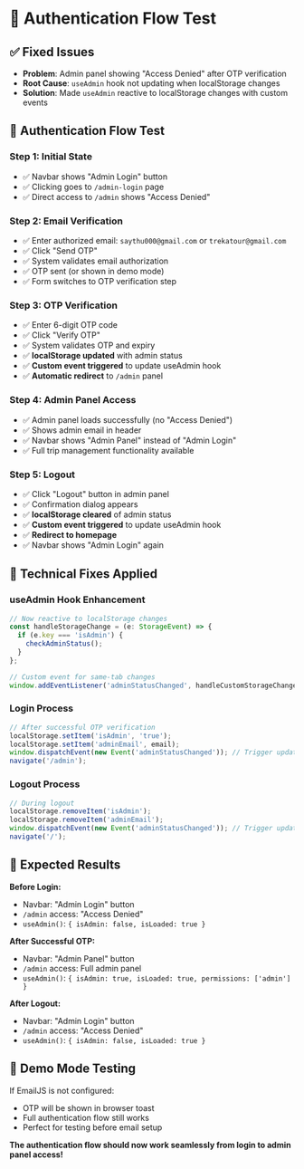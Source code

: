 # 🧪 Authentication Flow Test

## ✅ Fixed Issues
- **Problem**: Admin panel showing "Access Denied" after OTP verification
- **Root Cause**: `useAdmin` hook not updating when localStorage changes
- **Solution**: Made `useAdmin` reactive to localStorage changes with custom events

## 🔄 Authentication Flow Test

### Step 1: Initial State
- ✅ Navbar shows "Admin Login" button
- ✅ Clicking goes to `/admin-login` page
- ✅ Direct access to `/admin` shows "Access Denied"

### Step 2: Email Verification
- ✅ Enter authorized email: `saythu000@gmail.com` or `trekatour@gmail.com`
- ✅ Click "Send OTP"
- ✅ System validates email authorization
- ✅ OTP sent (or shown in demo mode)
- ✅ Form switches to OTP verification step

### Step 3: OTP Verification
- ✅ Enter 6-digit OTP code
- ✅ Click "Verify OTP"
- ✅ System validates OTP and expiry
- ✅ **localStorage updated** with admin status
- ✅ **Custom event triggered** to update useAdmin hook
- ✅ **Automatic redirect** to `/admin` panel

### Step 4: Admin Panel Access
- ✅ Admin panel loads successfully (no "Access Denied")
- ✅ Shows admin email in header
- ✅ Navbar shows "Admin Panel" instead of "Admin Login"
- ✅ Full trip management functionality available

### Step 5: Logout
- ✅ Click "Logout" button in admin panel
- ✅ Confirmation dialog appears
- ✅ **localStorage cleared** of admin status
- ✅ **Custom event triggered** to update useAdmin hook
- ✅ **Redirect to homepage**
- ✅ Navbar shows "Admin Login" again

## 🔧 Technical Fixes Applied

### useAdmin Hook Enhancement
```javascript
// Now reactive to localStorage changes
const handleStorageChange = (e: StorageEvent) => {
  if (e.key === 'isAdmin') {
    checkAdminStatus();
  }
};

// Custom event for same-tab changes
window.addEventListener('adminStatusChanged', handleCustomStorageChange);
```

### Login Process
```javascript
// After successful OTP verification
localStorage.setItem('isAdmin', 'true');
localStorage.setItem('adminEmail', email);
window.dispatchEvent(new Event('adminStatusChanged')); // Trigger update
navigate('/admin');
```

### Logout Process
```javascript
// During logout
localStorage.removeItem('isAdmin');
localStorage.removeItem('adminEmail');
window.dispatchEvent(new Event('adminStatusChanged')); // Trigger update
navigate('/');
```

## 🎯 Expected Results

**Before Login:**
- Navbar: "Admin Login" button
- `/admin` access: "Access Denied"
- `useAdmin()`: `{ isAdmin: false, isLoaded: true }`

**After Successful OTP:**
- Navbar: "Admin Panel" button
- `/admin` access: Full admin panel
- `useAdmin()`: `{ isAdmin: true, isLoaded: true, permissions: ['admin'] }`

**After Logout:**
- Navbar: "Admin Login" button
- `/admin` access: "Access Denied"
- `useAdmin()`: `{ isAdmin: false, isLoaded: true }`

## 🚨 Demo Mode Testing
If EmailJS is not configured:
- OTP will be shown in browser toast
- Full authentication flow still works
- Perfect for testing before email setup

**The authentication flow should now work seamlessly from login to admin panel access!**
